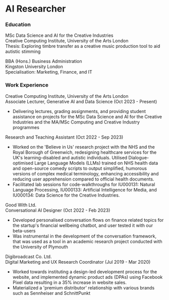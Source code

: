 # AI Researcher
### Education 
MSc Data Science and AI for the Creative Industries\
Creative Computing Institute, University of the Arts London\
Thesis: Exploring timbre transfer as a creative music production tool to aid autistic stimming

BBA (Hons.) Business Administration\
Kingston University London\
Specialisation: Marketing, Finance, and IT

### Work Experience 
Creative Computing Institute, University of the Arts London\
Associate Lecturer, Generative AI and Data Science (Oct 2023 - Present)
- Delivering lectures, grading assignments, and providing student assistance on projects for the MSc Data Science and AI for the Creative Industries and the MA/MSc Computing and Creative Industry programmes

Research and Teaching Assistant (Oct 2022 - Sep 2023)
- Worked on the 'Believe in Us' research project with the NHS and the Royal Borough of Greenwich, redesigning healthcare services for the UK's learning-disabled and autistic individuals. Utilised Dialogue-optimised Large Language Models (LLMs) trained on NHS health data and open-source comedy scripts to output simplified, humorous versions of complex medical terminology, enhancing accessibility and reducing user apprehension compared to official health documents.
- Facilitated lab sessions for code-walkthroughs for IU000131: Natural Language Processing, IU000133: Artificial Intelligence for Media, and IU000134: Data Science for the Creative Industries.

Good With Ltd.\
Conversational AI Designer (Oct 2022 - Feb 2023)
- Developed personalised conversation flows on finance related topics for the startup's financial wellbeing chatbot, and user tested it with our beta-users 
- Was instrumental in the development of the conversation framework, that was used as a tool in an academic research project conducted with the University of Plymouth

Digibroadcast Co. Ltd.\
Digital Marketing and UX Research Coordinator (Jul 2019 - Mar 2020)
- Worked towards instituting a design-led development process for the website, and implemented dynamic product ads (DPAs) using Facebook Pixel data resulting in a 35% increase in website sales. 
- Materialized a 'premium distributor' relationship with various brands such as Sennheiser and SchnittPunkt 
